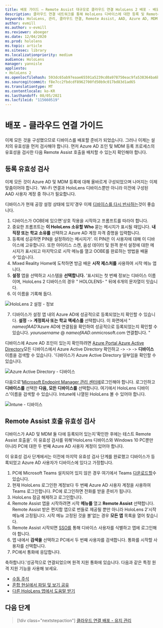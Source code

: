 ```yaml
---
title: 배포 가이드 – Remote Assist 대규모로 클라우드 연결 HoloLens 2 배포 - 배포
description: 클라우드 연결 네트워크를 통해 HoloLens 디바이스에 대한 등록 및 Remote Assist 유효성을 검사하는 방법을 알아봅니다.
keywords: HoloLens, 관리, 클라우드 연결, Remote Assist, AAD, Azure AD, MDM, Mobile 장치 관리
author: evmill
ms.author: v-evmill
ms.reviewer: aboeger
ms.date: 12/04/2020
ms.prod: hololens
ms.topic: article
ms.sitesec: library
ms.localizationpriority: medium
audience: HoloLens
manager: yannisle
appliesto:
- HoloLens 2
ms.openlocfilehash: 593dc65ab97eaae65591a5239cd0a978750eac9fa538364ba6bbc7ef0a2a08a4
ms.sourcegitcommit: f8e7cc2fbdcdf8962700fd50b9c017bd83d1ad65
ms.translationtype: MT
ms.contentlocale: ko-KR
ms.lasthandoff: 08/05/2021
ms.locfileid: "115660519"
---
```

# <a name="deploy---cloud-connected-guide"></a>배포 - 클라우드 연결 가이드

이제 모든 것을 구성했으므로 디바이스를 배포할 준비가 되었습니다. 그러나 이제는 설치의 유효성을 먼저 검사해야 합니다. 먼저 Azure AD 조인 및 MDM 등록 프로세스의 유효성을 검사한 다음 Remote Assist 호출을 배치할 수 있는지 확인해야 합니다.

## <a name="enrollment-validation"></a>등록 유효성 검사

이제 모든 것이 Azure AD 및 MDM 등록에 대해 올바르게 구성되었으며 나머지는 이제 맞춤이어야 합니다. &#39;Wi-Fi 연결과 HoloLens 디바이스뿐만 아니라 이전에 구성된 AAD 사용자 계정 중 하나가 필요합니다.

디바이스가 현재 공장 설정 상태에 있지&#39;경우 이제 [디바이스를 다시 반사하는](/hololens/hololens-recovery#clean-reflash-the-device)것이 좋습니다.

1. 디바이스가 OOBE에 있으면&#39;상호 작용을 시작하고 프롬프트를 따라야 합니다. 
1. 중요한 프롬프트는 **이 HoloLens 소유할 Who** 묻는 메시지가 표시될 때입니다. **내 직장 또는 학교 소유를** 선택하고 Azure AD 계정 자격 증명을 입력합니다.
1. 등록에 성공하면 PIN을 설정하라는 메시지가&#39;. 이 PIN은 이 사용자에 대해 이 디바이스에 고유합니다. 또한 아이리스 스캔, 음성 데이터 및 원격 분석 설정에 대한 메시지가 표시되고 마지막으로 시작 메뉴를 열고 OOBE를 완료하는 방법을 배울 수&#39;있습니다.
1. Mixed Reality Home에 도착하면 방금 배운 **시작 제스처를** 사용하여 시작 메뉴 엽니다.
1. **설정** 앱을 선택하고 시스템을 **선택합니다.** &#39;표시되는 첫 번째 정보는 디바이스 이름이며, HoloLens 2 디바이스의 경우 &quot; HOLOLENS- &quot; 뒤에 6개의 문자열이 잇습니다.
1. 이 이름을 기록해 둡다.

![HoloLens 2 설정 - 정보](./images/hololens2-settings-about.jpg)

7. 디바이스가 설정 앱 내의 Azure AD에 성공적으로 등록되었는지 확인할 수 있습니다. **설정**   ->  **계정회사 또는 학교 액세스를** 선택합니다. 이 화면에서 &quot; _nameofAAD_&#39;Azure AD에 연결됨을 확인하여 성공적으로 등록되었는지 확인할 수 있습니다. _yourusername_ @ _nameofAAD_.onmicrosoft.com 연결합니다. &quot;


디바이스에 Azure AD 조인이 있는지 확인하려면 [Azure Portal Azure Active Directory](https://portal.azure.com/#home)모든 디바이스에서 Azure Active Directory 확인하고  ->    ->    ->  **디바이스** 이름을 검색할 수 있습니다. &#39;디바이스가 Azure Active Directory 일부임을 확인할 수 있습니다.


![Azure Active Directory - 디바이스](./images/aad-enrollment.png)

다음으로&#39;[Microsoft Endpoint Manager 관리 센터에](https://endpoint.microsoft.com/#home)로그인해야 합니다. 로그인하고 **디바이스를** 선택한 **다음, 모든 디바이스를** 선택합니다. 여기에서 HoloLens 디바이스&#39;이름을 검색할 수 있습니다. Intune에 나열된 HoloLens 볼 수 있어야 합니다.

![Intune - 디바이스](./images/endpoint-all-devices-enrolled.png)

## <a name="remote-assist-call-validation"></a>Remote Assist 호출 유효성 검사

디바이스가 AAD 및 MDM 둘 다에 등록되어 있는지&#39;확인한 후에는 테스트 Remote Assist 호출을&#39;. 이 유효성 검사를 위해&#39;HoloLens 디바이스와 Windows 10 PC뿐만 아니라 PC에 대한 두 번째 Azure AD 사용자 계정이 있어야 합니다.

이 유효성 검사 단계에서는 이전에 마지막 유효성 검사 단계를 완료했고 디바이스가 등록되었고 Azure AD 사용자가 디바이스에 있다고 가정합니다.


1. PC에 Microsoft Teams 설치되어 있지 않은 경우 여기에서 Teams [다운로드할](https://www.microsoft.com/microsoft-365/microsoft-teams/download-app)수 있습니다.
2. 현재 HoloLens 로그인한 계정보다 두 번째 Azure AD 사용자 계정을 사용하여 Teams 로그인합니다. PC에 로그인하면 전화를 받을 준비가 됩니다.
3. HoloLens 잠금 해제하고 로그인합니다.
4. Remote Assist 앱을 시작하려면 시작 **메뉴를** 열고 **Remote Assist** 선택합니다. Remote Assist 받은 편지함 앱으로 번들로 제공될 뿐만 아니라 HoloLens 2&#39;시작 메뉴에 고정됩니다. 시작 메뉴 고정된 것을 볼&#39;없는 경우 **모든 앱** 목록을 열어 찾습니다.
5. Remote Assist 시작되면 [SSO를](/azure/active-directory/manage-apps/what-is-single-sign-on) 통해 디바이스 사용자를 식별하고 앱에 로그인해야 합니다.
6. 앱 내에서 **검색을** 선택하고 PC에서 두 번째 사용자를 검색합니다. 통화를 시작할 사용자를 선택합니다.
7. PC에서 통화에 응답합니다.

축하합니다.&#39;성공적으로 연결되었으며 원격 지원 통화에 있습니다. 다음과 같은 특정 원격 지원 기능을 사용해 보세요.

- [수동 주석](/dynamics365/mixed-reality/remote-assist/add-annotations-hololens)
- [혼합 현실에서 파일 및 보기 공유](/dynamics365/mixed-reality/remote-assist/display-save-files)
- [다른 HoloLens 앱에서 도움말 받기](/dynamics365/mixed-reality/remote-assist/get-help-hololens-app-hololens)

## <a name="next-step"></a>다음 단계

> [!div class="nextstepaction"]
> [클라우드 연결 배포 - 유지 관리](hololens2-cloud-connected-maintain.md)